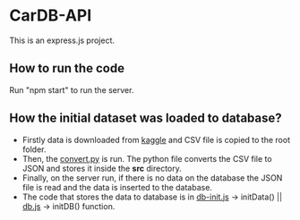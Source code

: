 # CarDB-API

This is an express.js project.

## How to run the code

Run "npm start" to run the server.

## How the initial dataset was loaded to database?
- Firstly data is downloaded from [kaggle](https://www.kaggle.com/datasets/tawfikelmetwally/automobile-dataset) and CSV file is copied to the root folder.
- Then, the [convert.py](./convert.py) is run. The python file converts the CSV file to JSON and stores it inside the **src** directory.
- Finally, on the server run, if there is no data on the database the JSON file is read and the data is inserted to the database.
- The code that stores the data to database is in [db-init.js](./src/firestore/db-init.js) -> initData() || [db.js](./src/sqlite/db.js) -> initDB() function.